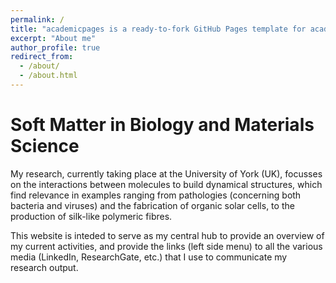 ```yaml
---
permalink: /
title: "academicpages is a ready-to-fork GitHub Pages template for academic personal websites"
excerpt: "About me"
author_profile: true
redirect_from: 
  - /about/
  - /about.html
---
```



Soft Matter in Biology and Materials Science
======
My research, currently taking place at the University of York (UK),  focusses on the interactions between molecules to build dynamical structures, which find relevance in examples ranging from pathologies (concerning both bacteria and viruses) and the fabrication of organic solar cells, to the production of silk-like polymeric fibres.

This website is inteded to serve as my central hub to provide an overview of my current activities, and provide the links (left side menu) to all the various media (LinkedIn, ResearchGate, etc.) that I use to communicate my research output.

